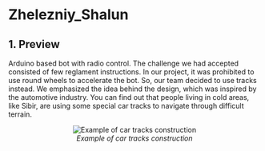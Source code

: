 # Zhelezniy_Shalun
## 1. Preview
Arduino based bot with radio control. The challenge we had accepted consisted of 
few reglament instructions. In our project, it was prohibited to use round wheels 
to accelerate the bot. So, our team decided to use tracks instead. We emphasized 
the idea behind the design, which was inspired by the automotive industry. 
You can find out that people living in cold areas, like Sibir, are using some 
special car tracks to navigate through difficult terrain.

<p align="center">
  <img src="https://i.ytimg.com/vi/nLp_I8ktWKY/hq720.jpg?sqp=-oaymwEhCK4FEIIDSFryq4qpAxMIARUAAAAAGAElAADIQj0AgKJD&rs=AOn4CLBO8HUqJ5wY3LJRwCXbi1ZuhyUpBQ" alt="Example of car tracks construction">
  <br>
  <em>Example of car tracks construction</em>
</p>
